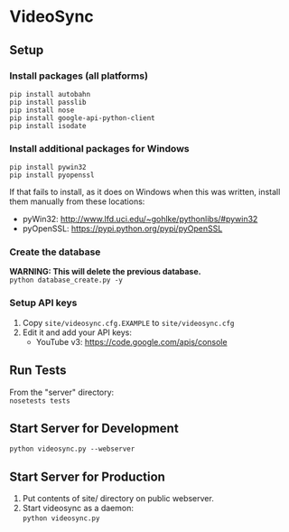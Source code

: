 VideoSync
=========

Setup
-----

### Install packages (all platforms)

`pip install autobahn`    
`pip install passlib`    
`pip install nose`    
`pip install google-api-python-client`    
`pip install isodate`

### Install additional packages for Windows

`pip install pywin32`    
`pip install pyopenssl`

If that fails to install, as it does on Windows when this was written, install them manually from these locations:

* pyWin32: http://www.lfd.uci.edu/~gohlke/pythonlibs/#pywin32
* pyOpenSSL: https://pypi.python.org/pypi/pyOpenSSL

### Create the database

**WARNING: This will delete the previous database.**    
`python database_create.py -y`

### Setup API keys

1. Copy `site/videosync.cfg.EXAMPLE` to `site/videosync.cfg`
2. Edit it and add your API keys:
	* YouTube v3: https://code.google.com/apis/console

Run Tests
---------

From the "server" directory:    
`nosetests tests`


Start Server for Development
----------------------------

`python videosync.py --webserver`


Start Server for Production
---------------------------

1. Put contents of site/ directory on public webserver.
2. Start videosync as a daemon:    
	`python videosync.py`

